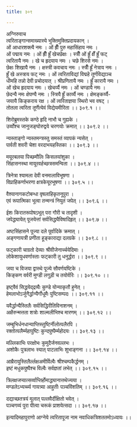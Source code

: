 ```yaml
---
title: ३०९

---
```

अग्निरुवाच  
त्वरिताङ्गान्समाख्यास्ये भुक्तिमुक्तिप्रदायकान् ।  
ओं आधारशक्त्यै नमः । ओं ह्रीँ पुरु महासिंहाय नमः ।  
ओं पद्माय नमः । ओं ह्रीँ ह्रूँ खेचछेक्षः । स्त्रीँ ओं ह्रूँ क्षैँ ह्रूँ फट्  
त्वरितायै नमः । खे च हृदयाय नमः । चछे शिरसे नमः ।  
छेक्षः शिखायै नमः । क्षस्त्री कवचाय नमः । स्त्रीँ ह्रूँ नेत्राय नमः ।  
ह्रूँ खे अस्त्राय फट् नमः । ओं त्वरिताविद्यां विद्महे तूर्णविद्याञ्च  
धीमहि तन्नो देवी प्रचोदयात् । श्रीप्रणितायै नमः । ह्रूँ कारायै नमः ।  
ओं खेच हृदयाय नमः । खेचर्य्यै नमः । ओं चण्डायै नमः ।  
छेदन्यै नमः क्षेपण्यै नमः । स्त्रियै ह्रूँ कार्य्यै नमः । क्षेमङ्कर्य्यै-  
जयायै किङ्कराय रक्ष । ओं त्वरिताज्ञया स्थिरो भव वषट् ।  
तोतला त्वरिता तूर्णेत्येवं विद्येयमीरिता ।। ३०९.१ ।।  
  
शिरोब्रुमस्तके कण्ठे हृदि नाभौ च गुह्यके ।  
उर्व्वोश्च जानुजङ्घोरुद्वये चरणयोः क्रमात् ।। ३०९.२ ।।  
  
न्यस्ताङ्गो न्यस्तमन्त्रस्तु समस्तं व्यापकं न्यसेत् ।  
पार्वती शवरी चेशा वरदाभयहस्तिका ।। ३०९.३ ।।  
  
मयूरबलया पिच्छमौलिः किसलयांशुका ।  
सिंहासनस्था मायूरवर्हच्छत्रसमन्विता ।। ३०९.४ ।।  
  
त्रिनेत्रा श्यामला देवी वनमालाविभूषणा ।  
विप्राहिकर्णाभरणा क्षत्रकेयूरभूषणा ।। ३०९.५ ।।  
  
वैश्यानागकटोबन्धा वृषलाहिकृतनूपुरा ।  
एवं रूपात्मिका भूत्वा तन्मन्त्रं नियुतं जपेत् ।। ३०९.६ ।।  
  
ईशः किरातरूपोषऽभूत्‌ परा गौरी च तादृशी ।  
जपेद्ध्यायेत् पूजयेत्तां सर्वसिद्ध्यैविषादिहृत् ।। ३०९.७ ।।  
  
अष्टसिंहासने पूज्या दले पूर्वादिके क्रमात् ।  
अङ्गणायत्री प्रणीता हूङ्काराद्या दलग्रके ।। ३०९.८ ।।  
  
फट्‌कारी चाग्रतो देव्याः श्रीवीजेनार्च्चयेदिमाः ।  
लोकेशायुधवर्णास्ताः फट्‌कारी तु धनुर्द्धरा ।। ३०९.९ ।।  
  
जया च विजया द्वास्थे पूज्ये सौवर्णयष्टिके ।  
किङ्कण वर्वरी मुण्डी लगुड़ी च तयोर्वरिः ।। ३०९.१० ।।  
  
इष्ट्वैवं सिद्धयेद्‌द्रव्यैः कुण्डे योन्याकृतौ हुनेत् ।  
हेमलाभोऽर्जुनैर्द्धान्यैर्गोधूमैः पुष्टिसम्पदः ।। ३०९.११ ।।  
  
यवैर्द्धान्यैस्तिलैः सर्वसिद्धिरीतिविनाशनम् ।  
अक्षैरुन्मत्तता शत्रोः शाल्मलीभिश्च मारणम् ।। ३०९.१२ ।।  
  
जम्बुभिर्धनधान्याप्तिस्तुष्टिर्नीलोत्पलैरपि ।  
रक्तोत्पलैर्म्महापुष्टिः कुन्दपुष्पैर्म्महोदयः ।। ३०९.१३ ।।  
  
मल्लिकाभिः परक्षोभः कुमुदैर्जनवल्लभः ।  
अशोकैः पुत्रलाभः स्यात् पाटलाभिः शुभाङ्गना ।। ३०९.१४ ।।  
  
आम्रैरायुस्तिलैर्ल्लक्षअमीर्विल्वैः श्रीश्चम्पकैर्द्धनम् ।  
इष्टं मधुकपुष्पैश्च विल्वैः सर्वज्ञतां लभेत् ।। ३०९.१५ ।।  
  
त्रिलक्षजप्यात्सर्व्वाप्तिर्होमाद्ध्यानात्तथेज्यया ।  
मण्डलेऽभ्यर्च्च्य गायत्र्या आहुतीः पञ्चविंशतिम् ।। ३०९.१६ ।।  
  
दद्याच्छतत्रयं मूलात् पल्लवैर्दीक्षितो भवेत् ।  
पञ्चगव्यं पुरा पीत्वा चरूकं प्राशयेत्सदा ।। ३०९.१७ ।।  
  
इत्यादिमहापुराणो आग्नेये त्वरितापूजा नाम नवाधिकत्रिशततमोऽध्यायः ।।